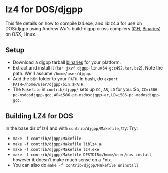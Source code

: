 # lz4 for DOS/djgpp
This file details on how to compile lz4.exe, and liblz4.a for use on DOS/djgpp using
Andrew Wu's build-djgpp cross compilers ([GH][0], [Binaries][1]) on OSX, Linux.

## Setup
* Download a djgpp tarball [binaries][1] for your platform.  
* Extract and install it (`tar jxvf djgpp-linux64-gcc492.tar.bz2`).  Note the path.  We'll assume `/home/user/djgpp`.
* Add the `bin` folder to your `PATH`.  In bash, do `export PATH=/home/user/djgpp/bin:$PATH`.
* The `Makefile` in `contrib/djgpp/` sets up `CC`, `AR`, `LD` for you.  So, `CC=i586-pc-msdosdjgpp-gcc`, `AR=i586-pc-msdosdjgpp-ar`, `LD=i586-pc-msdosdjgpp-gcc`.

## Building LZ4 for DOS
In the base dir of lz4 and with `contrib/djgpp/Makefile`, try:
Try:
* `make -f contrib/djgpp/Makefile`
* `make -f contrib/djgpp/Makefile liblz4.a`
* `make -f contrib/djgpp/Makefile lz4.exe`
* `make -f contrib/djgpp/Makefile DESTDIR=/home/user/dos install`, however it doesn't make much sense on a \*nix.
* You can also do `make -f contrib/djgpp/Makefile uninstall`

[0]: https://github.com/andrewwutw/build-djgpp
[1]: https://github.com/andrewwutw/build-djgpp/releases
